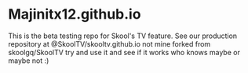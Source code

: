 # Majinitx12.github.io
This is the beta testing repo for Skool's TV feature. See our production repository at @SkoolTV/skooltv.github.io
not mine forked from skoolgq/SkoolTV
try and use it and see if it works who knows maybe or maybe not :)
